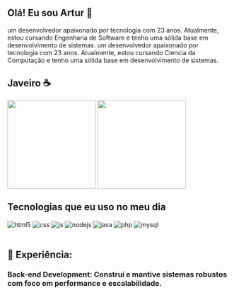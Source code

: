 ## Olá! Eu sou Artur 🤘

 um desenvolvedor apaixonado por tecnologia com 23 anos. Atualmente, estou cursando Engenharia de Software e tenho uma sólida base em desenvolvimento de sistemas.
 um desenvolvedor apaixonado por tecnologia com 23 anos. Atualmente, estou cursando Ciencia da Computação e tenho uma sólida base em desenvolvimento de sistemas.
  ## Javeiro ☕
<td>
  <a>
    <img height=200 align="center" src="https://github-readme-stats.vercel.app/api?username=ArturCampos17&show_icons=true&theme=tokyonight"/>
  </a>
  <a>
    <img height=200 background="transparent" align="center" src="https://github-readme-stats.vercel.app/api/top-langs?username=ArturCampos17&layout=compact&langs_count=8&card_width=320&show_icons=true&theme=tokyonight" />
  </a>
</td>

## Tecnologias que eu uso no meu dia

<div style="display: inline_block">
  <img align="center" alt="html5" src="https://img.shields.io/badge/HTML5-E34F26?style=for-the-badge&logo=html5&logoColor=white" />
  <img align="center" alt="css" src="https://img.shields.io/badge/CSS3-1572B6?style=for-the-badge&logo=css3&logoColor=white" />
  <img align="center" alt="js" src="https://img.shields.io/badge/JavaScript-F7DF1E?style=for-the-badge&logo=javascript&logoColor=black" />
  <img align="center" alt="nodejs" src="https://img.shields.io/badge/Node.js-43853D?style=for-the-badge&logo=node.js&logoColor=white" />
  <img align="center" alt="java" src="https://img.shields.io/badge/Java-ED8B00?style=for-the-badge&logo=openjdk&logoColor=white" />
  <img align="center" alt="php" src="https://img.shields.io/badge/PHP-777BB4?style=for-the-badge&logo=php&logoColor=white" />
  <img align="center" alt="mysql" src="https://img.shields.io/badge/MySQL-005C84?style=for-the-badge&logo=mysql&logoColor=white" />
</div><br/>

## 🔧 Experiência:

### Back-end Development: Construí e mantive sistemas robustos com foco em performance e escalabilidade.
